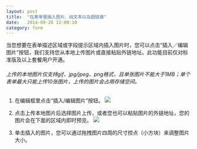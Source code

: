 ```yaml
---
layout: post
title:  "在表单里插入图片、纯文本以及超链接"
date:   2014-09-26 12:00:10
category: form
---
```


当您想要在表单描述区域或字段提示区域内插入图片时，您可以点击“插入／编辑图片”按钮，我们支持您从本地上传图片或直接粘贴外链地址。此功能目前仅对标准版及以上套餐用户开通。

###### 上传的本地图片仅支持gif、jpg/jpeg、png格式，且单张图片不能大于1MB；单个表单最大只能上传10张图片，上传的图片会占用存储空间。

1. 在编辑框里点击“插入/编辑图片”按钮。
	![](http://jinshuju-help-pics.b0.upaiyun.com/images/form-editing-insert-pics-1.png)

2. 点击上传本地图片后选择图片上传，或者您也可以粘贴图片的外链地址，您的图片会在下面的区域内即时预览。
	![](http://jinshuju-help-pics.b0.upaiyun.com/images/form-editing-insert-pics-2.png)

3. 单击插入的图片，您可以通过拖拽图片四周的尺寸控点（小方块）来调整图片大小。
